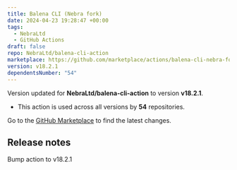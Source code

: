 ```yaml
---
title: Balena CLI (Nebra fork)
date: 2024-04-23 19:28:47 +00:00
tags:
  - NebraLtd
  - GitHub Actions
draft: false
repo: NebraLtd/balena-cli-action
marketplace: https://github.com/marketplace/actions/balena-cli-nebra-fork
version: v18.2.1
dependentsNumber: "54"
---
```



Version updated for **NebraLtd/balena-cli-action** to version **v18.2.1**.
- This action is used across all versions by **54** repositories.

Go to the [GitHub Marketplace](https://github.com/marketplace/actions/balena-cli-nebra-fork) to find the latest changes.

## Release notes

Bump action to v18.2.1
